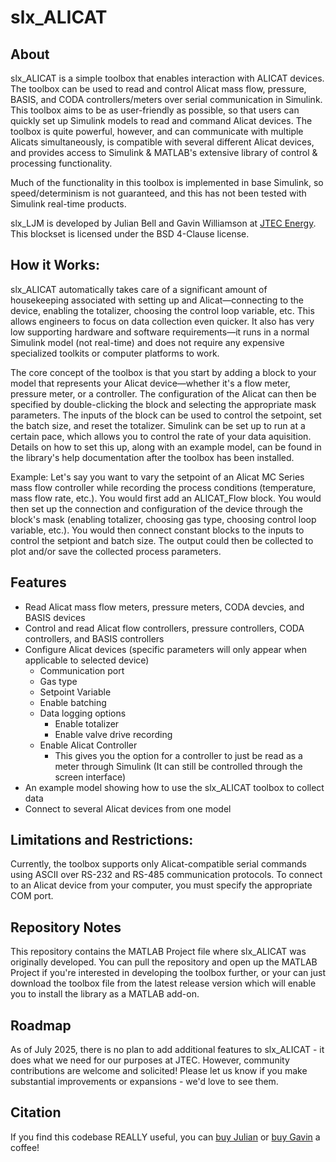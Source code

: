 # slx_ALICAT

## About
slx_ALICAT is a simple toolbox that enables interaction with ALICAT devices. The toolbox can be used to read and control Alicat mass flow, pressure, BASIS, and CODA controllers/meters over serial communication in Simulink. This toolbox aims to be as user-friendly as possible, so that users can quickly set up Simulink models to read and command Alicat devices. The toolbox is quite powerful, however, and can communicate with multiple Alicats simultaneously, is compatible with several different Alicat devices, and provides access to Simulink & MATLAB's extensive library of control & processing functionality.

Much of the functionality in this toolbox is implemented in base Simulink, so speed/determinism is not guaranteed, and this has not been tested with Simulink real-time products.

slx_LJM is developed by Julian Bell and Gavin Williamson at [JTEC Energy](https://jtecenergy.com/). This blockset is licensed under the BSD 4-Clause license.

## How it Works:
slx_ALICAT automatically takes care of a significant amount of housekeeping associated with setting up and Alicat—connecting to the device, enabling the totalizer, choosing the control loop variable, etc. This allows engineers to focus on data collection even quicker. It also has very low supporting hardware and software requirements—it runs in a normal Simulink model (not real-time) and does not require any expensive specialized toolkits or computer platforms to work. 

The core concept of the toolbox is that you start by adding a block to your model that represents your Alicat device—whether it's a flow meter, pressure meter, or a controller. The configuration of the Alicat can then be specified by double-clicking the block and selecting the appropriate mask parameters. The inputs of the block can be used to control the setpoint, set the batch size, and reset the totalizer. Simulink can be set up to run at a certain pace, which allows you to control the rate of your data aquisition. Details on how to set this up, along with an example model, can be found in the library's help documentation after the toolbox has been installed. 

Example: Let's say you want to vary the setpoint of an Alicat MC Series mass flow controller while recording the process conditions (temperature, mass flow rate, etc.). You would first add an ALICAT_Flow block. You would then set up the connection and configuration of the device through the block's mask (enabling totalizer, choosing gas type, choosing control loop variable, etc.). You would then connect constant blocks to the inputs to control the setpiont and batch size. The output could then be collected to plot and/or save the collected process parameters. 

## Features
* Read Alicat mass flow meters, pressure meters, CODA devcies, and BASIS devices
* Control and read Alicat flow controllers, pressure controllers, CODA controllers, and BASIS controllers
* Configure Alicat devices (specific parameters will only appear when applicable to selected device)
  * Communication port
  * Gas type
  * Setpoint Variable
  * Enable batching 
  * Data logging options
    * Enable totalizer
    * Enable valve drive recording
  * Enable Alicat Controller
    * This gives you the option for a controller to just be read as a meter through Simulink (It can still be controlled through the screen interface)
* An example model showing how to use the slx_ALICAT toolbox to collect data
* Connect to several Alicat devices from one model

## Limitations and Restrictions:
Currently, the toolbox supports only Alicat-compatible serial commands using ASCII over RS-232 and RS-485 communication protocols. To connect to an Alicat device from your computer, you must specify the appropriate COM port. 

## Repository Notes 
This repository contains the MATLAB Project file where slx_ALICAT was originally developed. You can pull the repository and open up the MATLAB Project if you're interested in developing the toolbox further, or your can just download the toolbox file from the latest release version which will enable you to install the library as a MATLAB add-on.

## Roadmap 
As of July 2025, there is no plan to add additional features to slx_ALICAT - it does what we need for our purposes at JTEC. However, community contributions are welcome and solicited! Please let us know if you make substantial improvements or expansions - we'd love to see them.

## Citation 

If you find this codebase REALLY useful, you can [buy Julian](https://www.paypal.com/paypalme/julianlelandbell) or [buy Gavin](https://paypal.me/GavinWilliamson255) a coffee!
